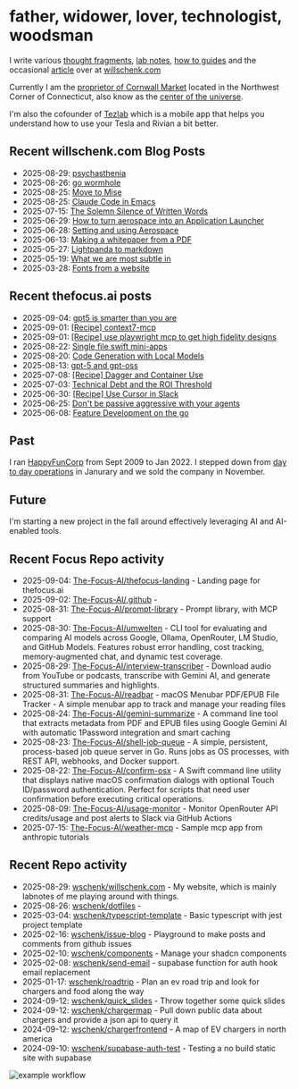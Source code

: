 # father, widower, lover, technologist, woodsman

I write various [thought fragments](https://willschenk.com/fragments/), [lab notes](https://willschenk.com/labnotes/), [how to guides](https://willschenk.com/howto/) and the occasional [article](https://willschenk.com/articles/) over at [willschenk.com](https://willschenk.com)

Currently I am the [proprietor of Cornwall Market](https://www.cornwallmarket.com/) located in the Northwest Corner of Connecticut, also know as the [center of the universe](https://www.cornwallmarket.com/why-cornwall).

I'm also the cofounder of [Tezlab](https://tezlabapp.com) which is a mobile app that helps you understand how to use your Tesla and Rivian a bit better.

## Recent willschenk.com Blog Posts

 - 2025-08-29: [psychasthenia](https://willschenk.com/fragments/2025/psychasthenia/)
 - 2025-08-26: [go wormhole](https://willschenk.com/labnotes/2025/go_wormhole/)
 - 2025-08-25: [Move to Mise](https://willschenk.com/labnotes/2025/move_to_mise/)
 - 2025-08-25: [Claude Code in Emacs](https://willschenk.com/howto/2025/claude_code_in_emacs/)
 - 2025-07-15: [The Solemn Silence of Written Words](https://willschenk.com/fragments/2025/the_solemn_silence_of_written_words/)
 - 2025-06-29: [How to turn aerospace into an Application Launcher](https://willschenk.com/howto/2025/how_to_turn_aerospace_into_an_application_launcher/)
 - 2025-06-28: [Setting and using Aerospace](https://willschenk.com/howto/2025/setting_and_using_aerospace/)
 - 2025-06-13: [Making a whitepaper from a PDF](https://willschenk.com/howto/2025/making_a_whitepaper_from_a_pdf/)
 - 2025-05-27: [Lightpanda to markdown](https://willschenk.com/labnotes/2025/lightpanda_as_a_service/)
 - 2025-05-19: [What we are most subtle in](https://willschenk.com/fragments/2025/what_we_are_most_subtle_in/)
 - 2025-03-28: [Fonts from a website](https://willschenk.com/labnotes/2025/fonts_from_a_website/)

## Recent thefocus.ai posts

 - 2025-09-04: [gpt5 is smarter than you are](https://thefocus.ai/posts/gpt5/)
 - 2025-09-01: [[Recipe] context7-mcp](https://thefocus.ai/recipes/context7-mcp/)
 - 2025-09-01: [[Recipe] use playwright mcp to get high fidelity designs](https://thefocus.ai/recipes/playwright-mcp/)
 - 2025-08-22: [Single file swift mini-apps](https://thefocus.ai/posts/single-file-swift-code/)
 - 2025-08-20: [Code Generation with Local Models](https://thefocus.ai/posts/local-models-typescript/)
 - 2025-08-13: [gpt-5 and gpt-oss](https://thefocus.ai/posts/gpt5-and-gpt-oss/)
 - 2025-07-08: [[Recipe] Dagger and Container Use](https://thefocus.ai/recipes/dagger-and-container-use/)
 - 2025-07-03: [Technical Debt and the ROI Threshold](https://thefocus.ai/posts/technical-debt-and-the-roi-threshhold/)
 - 2025-06-30: [[Recipe] Use Cursor in Slack](https://thefocus.ai/recipes/use-cursor-in-slack/)
 - 2025-06-25: [Don't be passive aggressive with your agents](https://thefocus.ai/posts/dont-be-passive-aggressive/)
 - 2025-06-08: [Feature Development on the go](https://thefocus.ai/posts/feature-development-on-the-go/)

## Past

I ran [HappyFunCorp](https://happyfuncorp.com) from Sept 2009 to Jan 2022. I stepped down from [day to day operations](https://willschenk.com/fragments/2023/a_good_death/) in Janurary and we sold the company in November.

## Future

I'm starting a new project in the fall around effectively leveraging AI and AI-enabled tools.

## Recent Focus Repo activity

 - 2025-09-04: [The-Focus-AI/thefocus-landing](https://github.com/The-Focus-AI/thefocus-landing) - Landing page for thefocus.ai
 - 2025-09-02: [The-Focus-AI/.github](https://github.com/The-Focus-AI/.github) - 
 - 2025-08-31: [The-Focus-AI/prompt-library](https://github.com/The-Focus-AI/prompt-library) - Prompt library, with MCP support
 - 2025-08-30: [The-Focus-AI/umwelten](https://github.com/The-Focus-AI/umwelten) - CLI tool for evaluating and comparing AI models across Google, Ollama, OpenRouter, LM Studio, and GitHub Models. Features robust error handling, cost tracking, memory-augmented chat, and dynamic test coverage.
 - 2025-08-29: [The-Focus-AI/interview-transcriber](https://github.com/The-Focus-AI/interview-transcriber) - Download audio from YouTube or podcasts, transcribe with Gemini AI, and generate structured summaries and highlights.
 - 2025-08-31: [The-Focus-AI/readbar](https://github.com/The-Focus-AI/readbar) - macOS Menubar PDF/EPUB File Tracker - A simple menubar app to track and manage your reading files
 - 2025-08-24: [The-Focus-AI/gemini-summarize](https://github.com/The-Focus-AI/gemini-summarize) - A command line tool that extracts metadata from PDF and EPUB files using Google Gemini AI with automatic 1Password integration and smart caching
 - 2025-08-23: [The-Focus-AI/shell-job-queue](https://github.com/The-Focus-AI/shell-job-queue) - A simple, persistent, process-based job queue server in Go. Runs jobs as OS processes, with REST API, webhooks, and Docker support.
 - 2025-08-22: [The-Focus-AI/confirm-osx](https://github.com/The-Focus-AI/confirm-osx) - A Swift command line utility that displays native macOS confirmation dialogs with optional Touch ID/password authentication. Perfect for scripts that need user confirmation before executing critical operations.
 - 2025-08-09: [The-Focus-AI/usage-monitor](https://github.com/The-Focus-AI/usage-monitor) - Monitor OpenRouter API credits/usage and post alerts to Slack via GitHub Actions
 - 2025-07-15: [The-Focus-AI/weather-mcp](https://github.com/The-Focus-AI/weather-mcp) - Sample mcp app from anthropic tutorials


## Recent Repo activity

 - 2025-08-29: [wschenk/willschenk.com](https://github.com/wschenk/willschenk.com) - My website, which is mainly labnotes of me playing around with things.
 - 2025-08-26: [wschenk/dotfiles](https://github.com/wschenk/dotfiles) - 
 - 2025-03-04: [wschenk/typescript-template](https://github.com/wschenk/typescript-template) - Basic typescript with jest project template
 - 2025-02-16: [wschenk/issue-blog](https://github.com/wschenk/issue-blog) - Playground to make posts and comments from github issues
 - 2025-02-10: [wschenk/components](https://github.com/wschenk/components) - Manage your shadcn components
 - 2025-02-08: [wschenk/send-email](https://github.com/wschenk/send-email) - supabase function for auth hook email replacement
 - 2025-01-17: [wschenk/roadtrip](https://github.com/wschenk/roadtrip) - Plan an ev road trip and look for chargers and food along the way
 - 2024-09-12: [wschenk/quick_slides](https://github.com/wschenk/quick_slides) - Throw together some quick slides
 - 2024-09-12: [wschenk/chargermap](https://github.com/wschenk/chargermap) - Pull down public data about chargers and provide a json api to query it
 - 2024-09-12: [wschenk/chargerfrontend](https://github.com/wschenk/chargerfrontend) - A map of EV chargers in north america
 - 2024-09-10: [wschenk/supabase-auth-test](https://github.com/wschenk/supabase-auth-test) - Testing a no build static site with supabase


![example workflow](https://github.com/wschenk/wschenk/actions/workflows/build.yml/badge.svg)